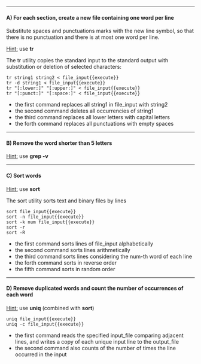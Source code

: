 

-----------

#### A) For each section, create a new file containing one word per line
	
Substitute spaces and punctuations marks with the new line symbol, 
so that there is no punctuation and there is at most one word per line.

<u>Hint:</u> use **tr**

The tr utility copies the standard input to the standard output with 
substitution or deletion of selected characters:

```
tr string1 string2 < file_input{{execute}} 
tr -d string1 < file_input{{execute}} 
tr "[:lower:]" "[:upper:]" < file_input{{execute}}
tr "[:punct:]" "[:space:]" < file_input{{execute}}
```

- the first command replaces all string1 in file_input with string2
- the second command deletes all occurrencies of string1
- the third command replaces all lower letters with capital letters
- the forth command replaces all punctuations with empty spaces

-----------

#### B) Remove the word shorter than 5 letters

<u>Hint:</u> use **grep -v**

--------

#### C) Sort words

<u>Hint:</u> use **sort**

The sort utility sorts text and binary files by lines

```
sort file_input{{execute}} 
sort -n file_input{{execute}} 
sort -k num file_input{{execute}}
sort -r
sort -R  
```

- the first command sorts lines of file_input alphabetically
- the second command sorts lines arithmetically
- the third command sorts lines considering the num-th word of each line
- the forth command sorts in reverse order 
- the fifth command sorts in random order

------------

#### D) Remove duplicated words and count the number of occurrences of each word

<u>Hint:</u> use **uniq** (combined with **sort**)


```
uniq file_input{{execute}} 
uniq -c file_input{{execute}} 
```

- the first command reads the specified input_file comparing adjacent lines, 
and writes a copy of each unique input line to the output_file
- the second command also counts of the number of times the 
line occurred in the input

